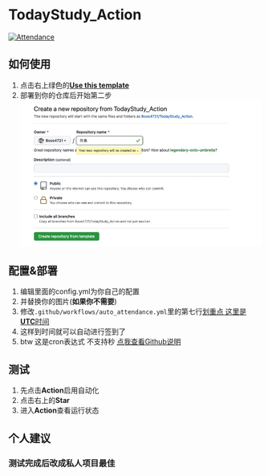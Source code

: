 # TodayStudy_Action

[![Attendance](https://github.com/Boos4721/TodayStudy_Action/actions/workflows/auto_attendance.yml/badge.svg)](https://github.com/Boos4721/TodayStudy_Action/actions/workflows/auto_attendance.yml)

## 如何使用

1. 点击右上绿色的<u>**Use this template**</u>
2. 部署到你的仓库后开始第二步 
![1](docs/1.jpg)

## 配置&部署

1. 编辑里面的config.yml为你自己的配置
2. 并替换你的图片(**如果你不需要**)
3. 修改`.github/workflows/auto_attendance.yml`里的第七行<u>划重点 这里是**UTC**时间</u>
4. 这样到时间就可以自动进行签到了
5. btw 这是cron表达式 不支持秒 [点我查看Github说明](https://docs.github.com/cn/actions/learn-github-actions/workflow-syntax-for-github-actions#example)
## 测试

1. 先点击**Action**启用自动化
2. 点击右上的**Star**
3. 进入**Action**查看运行状态

## 个人建议

### 测试完成后改成私人项目最佳